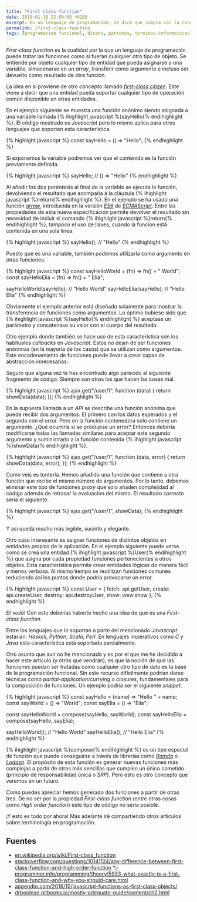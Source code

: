 ```yaml
---
title: "First class function"
date: 2018-01-30 22:00:00 +0100
excerpt: En un lenguaje de programación, se dice que cumple con la condición First-class function, si permite tratar las funciones como cualquier otro tipo de objeto.
permalink: /first-class-function
tags: [programacion-funcional, diseno, patrones, terminos-informaticos]
---
```

_First-class function_ es la cualidad por la que un lenguaje de programación puede tratar las funciones como si fueran cualquier otro tipo de objeto. Se entiende por objeto cualquier tipo de entidad que pueda asignarse a una variable, almacenarse en un _array_, transferir como argumento e incluso ser devuelto como resultado de otra función.

La idea en si proviene de otro concepto llamado _[first-class citizen][fcc]_. Este viene a decir que una entidad pueda soportar cualquier tipo de operación común disponible en otras entidades.

En el ejemplo siguiente se muestra una función anónimo siendo asignada a una variable llamada {% ihighlight javascript %}sayHello{% endihighlight %}. El código mostrado es _Javascript_ pero lo mismo aplica para otros lenguajes que soporten esta característica.

{% highlight javascript %}
const sayHello = () => "Hello";
{% endhighlight %}

Si exponemos la variable podremos ver que el contenido es la función previamente definida.

{% highlight javascript %}
sayHello; // () => "Hello"
{% endhighlight %}

Al añadir los dos paréntesis al final de la variable se ejecuta la función, devolviendo el resultado que acompaña a la cláusula {% ihighlight javascript %}return{% endihighlight %}. En el ejemplo se ha usado una función _[arrow][arrow]_, introducida en la versión _[ES6][es6]_ de _[ECMAScript][ecmascript]_. Entre las propiedades de esta nueva especificación permite devolver el resultado sin necesidad de incluir el comando {% ihighlight javascript %}return{% endihighlight %}, tampoco el uso de llaves, cuando la función está contenida en una sola línea.

{% highlight javascript %}
sayHello(); // "Hello"
{% endhighlight %}

Puesto que es una variable, también podemos utilizarla como argumento en otras funciones.

{% highlight javascript %}
const sayHelloWorld = (fn)  =>  fn() + " World";
const sayHelloElia = (fn) => fn() + " Elia";

sayHelloWorld(sayHello); // "Hello World"
sayHelloElia(sayHello); // "Hello Elia"
{% endhighlight %}

Obviamente el ejemplo anterior está diseñado solamente para mostrar la transferencia de funciones como argumentos. Lo óptimo hubiese sido que {% ihighlight javascript %}sayHello{% endihighlight %} aceptase un parámetro y concatenase su valor con el cuerpo del resultado.

Otro ejemplo donde también se hace uso de esta característica son los habituales _callbacks_ en _Javascript_. Estos no dejan de ser funciones anónimas (en la mayoría de los casos) que se utilizan como argumentos. Este encadenamiento de funciones puede llevar a crear capas de abstracción innecesarias.

Seguro que alguna vez te has encontrado algo parecido al siguiente fragmento de código. Siempre son otros los que hacen las cosas mal.

{% highlight javascript %}
ajax.get("/user/1", function (data) {
  return showData(data);
});
{% endhighlight %}

En la supuesta llamada a un _API_ se describe una función anónima que puede recibir dos argumentos. El primero con los datos esperados y el segundo con el error. Pero en la función contenedora solo contiene un argumento. ¿Qué ocurriría si se produjese un error? Entonces debería modificarse todas las llamadas similares para aceptar este segundo argumento y suministrarlo a la función contenida {% ihighlight javascript %}showData{% endihighlight %}.

{% highlight javascript %}
ajax.get("/user/1", function (data, error) {
  return showData(data, error);
});
{% endhighlight %}

Como veis es tontería. Hemos añadido una función que contiene a otra función que recibe el mismo número de argumentos. Por lo tanto, debemos eliminar este tipo de funciones _proxy_ que solo añaden complejidad al código además de retrasar la evaluación del mismo. El resultado correcto sería el siguiente.

{% highlight javascript %}
ajax.get("/user/1", showData);
{% endhighlight %}

Y así queda mucho más legible, sucinto y elegante.

Otro caso interesante es asignar funciones de distintos objetos en entidades propias de la aplicación. En el ejemplo siguiente puede verse como se crea una entidad {% ihighlight javascript %}User{% endihighlight %} que asigna por cada propiedad funciones pertenecientes a otros objetos. Esta característica permite crear entidades lógicas de manera fácil y menos verbosa. Al mismo tiempo se reutilizan funciones comunes reduciendo así los puntos donde podría provocarse un error.

{% highlight javascript %}
const User = {
  fetch: api.getUser,
  create: api.createUser,
  destroy: api.destroyUser,
  show: view.show
};
{% endhighlight %}

_Et voilà!_ Con esto deberías haberte hecho una idea de que es una _First-class function_.

Entre los lenguajes que lo soportan a parte del mencionado _Javascript_ estarían: _Haskell_, _Python_, _Scala_, _Perl_. En lenguajes imperativos como _C_ y _Java_ esta característica está soportada parcialmente.

Otro asunto que aun no he mencionado y es por el que me he decidido a hacer este artículo (y otros que vendrán), es que la noción de que las funciones puedan ser tratadas como cualquier otro tipo de dato es la base de la programación funcional. Sin este recurso difícilmente podrían darse técnicas como _partial-application/currying_ o _closures_, fundamentales para la composición de funciones. Un ejemplo podría ser el siguiente _snippet_.

{% highlight javascript %}
const sayHello = (name) => "Hello " + name;
const sayWorld = () => "World";
const sayElia = () => "Elia";

const sayHelloWorld = compose(sayHello, sayWorld);
const sayHelloElia = compose(sayHello, sayElia);

sayHelloWorld(); // "Hello World"
sayHelloElia(); // "Hello Elia"
{% endhighlight %}

{% ihighlight javascript %}compose{% endihighlight %} es un tipo especial de función que puede conseguirse a través de librerías como _[Ramda][ramda]_ o _[Lodash][lodash]_. El propósito de esta función es generar nuevas funciones más complejas a partir de otras más sencillas que cumplen un único cometido (principio de responsabilidad única o _SRP_). Pero esto es otro concepto que veremos en un futuro.

Como puedes apreciar hemos generado dos funciones a partir de otras tres. De no ser por la propiedad _First-class function_ (entre otras cosas como _High order function_) este tipo de código no sería posible.

¡Y esto es todo por ahora! Más adelante iré compartiendo otros artículos sobre terminología en programación.

## Fuentes
* [en.wikipedia.org/wiki/First-class_function](https://en.wikipedia.org/wiki/First-class_function)
* [stackoverflow.com/questions/10141124/any-difference-between-first-class-function-and-high-order-function](https://stackoverflow.com/questions/10141124/any-difference-between-first-class-function-and-high-order-function)
*[i-programmer.info/programming/theory/5933-what-exactly-is-a-first-class-function-and-why-you-should-care.html](http://www.i-programmer.info/programming/theory/5933-what-exactly-is-a-first-class-function-and-why-you-should-care.html)
* [appendto.com/2016/10/javascript-functions-as-first-class-objects/](https://appendto.com/2016/10/javascript-functions-as-first-class-objects/)
* [drboolean.gitbooks.io/mostly-adequate-guide/content/ch2.html](https://drboolean.gitbooks.io/mostly-adequate-guide/content/ch2.html)

[fcc]: https://en.wikipedia.org/wiki/First-class_citizen
[ramda]: http://ramdajs.com/docs/#compose
[lodash]: https://lodash.com/docs/4.17.4#flowRight 
[arrow]: https://developer.mozilla.org/es/docs/Web/JavaScript/Referencia/Funciones/Arrow_functions
[ecmascript]: https://es.wikipedia.org/wiki/ECMAScript
[es6]: http://es6-features.org
